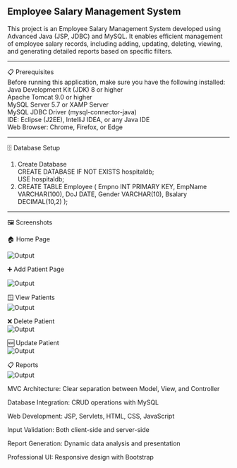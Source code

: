 ##  Employee Salary Management System


This project is an Employee Salary Management System developed using Advanced Java (JSP, JDBC) and MySQL. It enables efficient management of employee salary records, including adding, updating, deleting, viewing, and generating detailed reports based on specific filters.
___
📋 Prerequisites                                                
Before running this application, make sure you have the following installed:                                                
Java Development Kit (JDK) 8 or higher                                                
Apache Tomcat 9.0 or higher                                                
MySQL Server 5.7 or XAMP Server                                                
MySQL JDBC Driver (mysql-connector-java)                                                
IDE: Eclipse (J2EE), IntelliJ IDEA, or any Java IDE                                                
Web Browser: Chrome, Firefox, or Edge                                                
___
🗄️ Database Setup                                                
1. Create Database                                                
CREATE DATABASE IF NOT EXISTS hospitaldb;                                                
USE hospitaldb;                                                
2. CREATE TABLE Employee (
Empno INT PRIMARY KEY,
EmpName VARCHAR(100),
DoJ DATE,
Gender VARCHAR(10),
Bsalary DECIMAL(10,2)
);                                  
___

🖼️ Screenshots                                                      

🏠 Home Page                                         

![Output]()

➕ Add Patient Page                                                           

![Output]()

🪟 View Patients                       
![Output]()                       

❌ Delete Patient                                  
![Output]()


🆕 Update Patient                           
![Output]()

📋 Reports                                      
![Output]()



MVC Architecture: Clear separation between Model, View, and Controller  

Database Integration: CRUD operations with MySQL                      

Web Development: JSP, Servlets, HTML, CSS, JavaScript                

Input Validation: Both client-side and server-side                                     

Report Generation: Dynamic data analysis and presentation         

Professional UI: Responsive design with Bootstrap              

